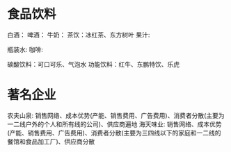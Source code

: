 # 食品饮料
白酒：
啤酒：
牛奶：
茶饮：冰红茶、东方树叶
果汁:

瓶装水:
咖啡:

碳酸饮料：可口可乐、气泡水
功能饮料：红牛、东鹏特饮、乐虎

# 著名企业
农夫山泉: 销售网络、成本优势(产能、销售费用、广告费用)、消费者分散(主要为一二线户外的个人和所有线的公司)、供应商遍地
海天味业: 销售网络、成本优势(产能、销售费用、广告费用)、消费者分散(主要为三四线以下的家庭和一二线的餐馆和食品加工厂)、供应商分散












